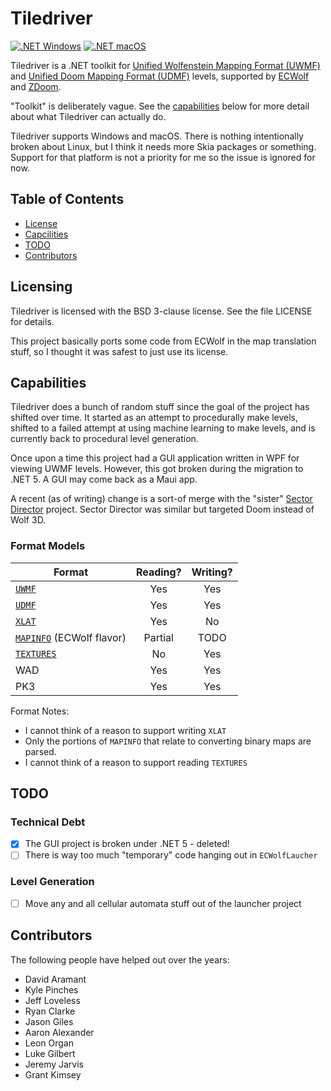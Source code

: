 # Tiledriver

[![.NET Windows](https://github.com/davidaramant/tiledriver/actions/workflows/dotnet-windows.yml/badge.svg)](https://github.com/davidaramant/tiledriver/actions/workflows/dotnet-windows.yml)
[![.NET macOS](https://github.com/davidaramant/tiledriver/actions/workflows/dotnet-macos.yml/badge.svg)](https://github.com/davidaramant/tiledriver/actions/workflows/dotnet-macos.yml)

Tiledriver is a .NET toolkit for [Unified Wolfenstein Mapping Format (UWMF)](https://maniacsvault.net/ecwolf/wiki/Universal_Wolfenstein_Map_Format) and [Unified Doom Mapping Format (UDMF)](https://doomwiki.org/wiki/UDMF) levels, supported by [ECWolf](http://maniacsvault.net/ecwolf/) and [ZDoom](https://zdoom.org).

"Toolkit" is deliberately vague. See the [capabilities](#capabilities) below for more detail about what Tiledriver can actually do.

Tiledriver supports Windows and macOS. There is nothing intentionally broken about Linux, but I think it needs more Skia packages or something. Support for that platform is not a priority for me so the issue is ignored for now.

## Table of Contents

* [License](#licensing)
* [Capcilities](#capabilities)
* [TODO](#todo)
* [Contributors](#contributors)

## Licensing

Tiledriver is licensed with the BSD 3-clause license.  See the file LICENSE for details.

This project basically ports some code from ECWolf in the map translation stuff, so I thought it was safest to just use its license.

## Capabilities

Tiledriver does a bunch of random stuff since the goal of the project has shifted over time. It started as an attempt to procedurally make levels, shifted to a failed attempt at using machine learning to make levels, and is currently back to procedural level generation.

Once upon a time this project had a GUI application written in WPF for viewing UWMF levels. However, this got broken during the migration to .NET 5. A GUI may come back as a Maui app.

A recent (as of writing) change is a sort-of merge with the "sister" [Sector Director](https://github.com/davidaramant/sector-director) project. Sector Director was similar but targeted Doom instead of Wolf 3D.

### Format Models

|Format|Reading?|Writing?|
|---|:---:|:---:|
|[`UWMF`](https://maniacsvault.net/ecwolf/wiki/Universal_Wolfenstein_Map_Format)|Yes|Yes|
|[`UDMF`](https://doomwiki.org/wiki/UDMF)|Yes|Yes|
|[`XLAT`](https://maniacsvault.net/ecwolf/wiki/Map_translator)|Yes|No|
|[`MAPINFO`](https://maniacsvault.net/ecwolf/wiki/MAPINFO) (ECWolf flavor)|Partial|TODO|
|[`TEXTURES`](https://maniacsvault.net/ecwolf/wiki/TEXTURES)|No|Yes|
|WAD|Yes|Yes|
|PK3|Yes|Yes|

Format Notes:

* I cannot think of a reason to support writing `XLAT`
* Only the portions of `MAPINFO` that relate to converting binary maps are parsed.
* I cannot think of a reason to support reading `TEXTURES`

## TODO

### Technical Debt

- [X] The GUI project is broken under .NET 5 - deleted!
- [ ] There is way too much "temporary" code hanging out in `ECWolfLaucher`

### Level Generation

- [ ] Move any and all cellular automata stuff out of the launcher project

## Contributors

The following people have helped out over the years:

* David Aramant
* Kyle Pinches
* Jeff Loveless
* Ryan Clarke
* Jason Giles
* Aaron Alexander
* Leon Organ
* Luke Gilbert
* Jeremy Jarvis
* Grant Kimsey
